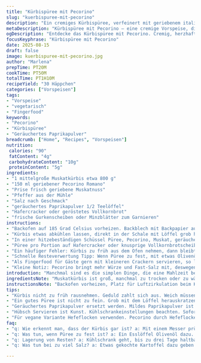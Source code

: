 ```yaml
---
title: "Kürbispüree mit Pecorino"
slug: "kuerbispuree-mit-pecorino"
description: "Ein cremiges Kürbispüree, verfeinert mit geriebenem italienischem Pecorino statt klassischem Parmigiano, gewürzt mit Muskat und schwarzem Pfeffer. Die Muskatkürbis halbiert, entkernt und im Ofen bei mittlerer Temperatur gar gedünstet, bis die Konsistenz weich genug ist, um sie mit der Gabel mühelos zu zerteilen. Abgerundet mit einem Hauch geräuchertem Paprikapulver für einen überraschenden Geschmackskick. Serviert auf knusprigen Hafercrackern oder dicken Scheiben von geröstetem Vollkornbrot, trifft das Püree auf Frische durch Gurkenscheiben oder frische Minzblätter. Vegetarisch, laktosefrei und ohne Nüsse, ideal als klein portionierte Vorspeise bei gemütlichen Abenden oder als Fingerfood auf Partys."
metaDescription: "Kürbispüree mit Pecorino – eine cremige Vorspeise, die durch geräuchertes Paprikapulver einen besonderen Pfiff erhält. Ideal zum Teilen."
ogDescription: "Entdecke das Kürbispüree mit Pecorino. Cremig, herzhaft, ideal als Vorspeise oder Fingerfood für jede Gelegenheit."
focusKeyphrase: "Kürbispüree mit Pecorino"
date: 2025-08-15
draft: false
image: kuerbispuree-mit-pecorino.jpg
author: "Marlena"
prepTime: PT20M
cookTime: PT50M
totalTime: PT1H10M
recipeYield: "30 Häppchen"
categories: ["Vorspeisen"]
tags:
- "Vorspeise"
- "vegetarisch"
- "Fingerfood"
keywords:
- "Pecorino"
- "Kürbispüree"
- "Geräuchertes Paprikapulver"
breadcrumb: ["Home", "Recipes", "Vorspeisen"]
nutrition: 
 calories: "90"
 fatContent: "4g"
 carbohydrateContent: "10g"
 proteinContent: "5g"
ingredients:
- "1 mittelgroße Muskatkürbis etwa 800 g"
- "150 ml geriebener Pecorino Romano"
- "Prise frisch geriebene Muskatnuss"
- "Pfeffer aus der Mühle"
- "Salz nach Geschmack"
- "geräuchertes Paprikapulver 1/2 Teelöffel"
- "Hafercracker oder geröstetes Vollkornbrot"
- "frische Gurkenscheiben oder Minzblätter zum Garnieren"
instructions:
- "Backofen auf 185 Grad Celsius vorheizen. Backblech mit Backpapier auslegen. Kürbis halbieren, Kerne mit einem Löffel entfernen. Die Schnittflächen nach unten auf das Blech legen, nicht zu eng platzieren. Die Backzeit variiert, oft reicht 45 bis 50 Minuten. Test mit der Messerspitze: Kürbis soll weich sein, gibt nach, ohne matschig zu werden."
- "Kürbis etwas abkühlen lassen, direkt in der Schale mit Löffel grob herauskratzen. Ich achte darauf, rund 250 ml Kürbispüree abzumessen, der Rest kann für Suppen, Brotaufstriche eingefroren werden."
- "In einer hitzebeständigen Schüssel Püree, Pecorino, Muskat, geräuchertes Paprikapulver, Salz und Pfeffer vermischen. Kurz in der Mikrowelle (15-Sekunden-Intervalle) oder im Wasserbad erhitzen, bis der Käse leicht schmilzt. Zwischendurch gut umrühren, damit es nicht klumpt. Schmeckt besser, wenn es lauwarm ist, nicht heiß."
- "Püree pro Portion auf Hafercracker oder knusprige Vollkornbrotscheiben geben. Variation: Gurkenscheiben bringen frische Säure, Minzblätter feine Kräuternote. Alternativ schmeckt frisch geräuchertes Paprikapulver oder etwas Zedratenschale darübergestreut."
- "Ein häufiger Fehler: Kürbis zu früh aus dem Ofen nehmen, dann bleibt das Püree mehlig und trocken. Geduld lohnt sich, die Süße intensiviert sich mit richtigem Garen."
- "Schnelle Resteverwertung Tipp: Wenn Püree zu fest, mit etwas Olivenöl oder ungesüßter Mandelmilch glatt rühren. Lieber kurz erwärmen statt komplett durcherhitzen."
- "Als Fingerfood für Gäste gern mit kleineren Crackern servieren, so lassen sich die Bissen leichter handhaben."
- "Kleine Notiz: Pecorino bringt mehr Würze und Fast-Salz mit, deswegen vorsichtig dosieren, beim ersten Mal lieber weniger salzen. Für eine vegane Variante schmeckt Hefeflocken als Ersatz."
introduction: "Manchmal sind es die simplen Dinge, die eine Mahlzeit besonders machen. Ein halber Muskatkürbis, im Ofen langsam weich gedünstet, nimmt durch die Wärme eine feine Fruchtigkeit an, die ich nie komplett mit Zeitangabe steuern konnte. Augen und Finger sind hier wichtig: wenn das Fruchtfleisch weich, aber nicht völlig breiig ist, hat man die beste Konsistenz für ein Püree. Statt Parmigiano durfte hier Pecorino Romano einziehen – etwas kräftiger, salziger, gibt Biss und Tiefe. Geräuchertes Paprikapulver? Mein Geheimtipp, brachte erst den letzten Pfiff in meine früher recht langweiligen Kürbisaufstriche. Perfekt auf einem knusprigen Cracker, kombiniert mit der Frische von Gurken oder Minze wird daraus mehr als nur eine Beilage, sondern ein Erlebnis beim Essen. Ich habe ausprobiert, wie die Temperatur des Pürees den Geschmack verändert. Von heiß zu lauwarm, da schmelzen die Aromen besser zusammen. So ein einfaches Rezept macht aber immer Spaß zum Variieren und Anpassen auf Vorratsbasis."
ingredientsNote: "Muskatkürbis ist groß, manchmal zu trocken oder zu wässrig. Bei zu feuchtem Kürbis - länger im Ofen lassen, oder beim Püree Wasser abgießen. Pecorino Romano als Ersatz für Parmigiano, weil er intensiver schmeckt, falls milder gewünscht, einfach Pecorino Sardo oder junger Grana Padano nutzen. Geräuchertes Paprikapulver kann weggelassen werden oder durch mildes Paprikapulver ersetzt werden; das bringt Fokus auf die Süße. Für Glutenfreie Hafercracker oder dünne Reisscheiben nehmen, wenn es ohne Gluten sein soll. Frische Minze, Petersilie oder Thymian passen alle als Kräutergarnitur. Salz sparsam dosieren, da Käse schon salzig ist. Kürbis sollte fest und mittelgroß sein, schwarzfleckige Stellen wegschneiden. Restkürbis für Suppen, Pürees, oder Kürbisbrot verwenden oder einfrieren – so hat man immer was parat."
instructionsNote: "Backofen vorheizen, Platz für Luftzirkulation beim Kürbis schaffen – nicht aneinander drücken. Kürbis soll gleichmäßig garen, sonst trocken. Mit dem Messer prüfen: Weich, wenn Spitze leicht einsinkt und sich widerstandslos durchstechen lässt, aber keine breiige Pfütze zurückbleibt. Beim Herauskratzen mit Löffel nicht zu fein zerdrücken, grobes Püree gibt Textur. Beim Erhitzen aufpassen: Käse schmilzt schnell, zu langes Erhitzen macht es gummiartig oder trennt Fett. Kleine Portionen in die Mikrowelle, rühren und nochmals erwärmen; besser als lange Hitze. Abschmecken nach Geschmack, Pfeffer und Muskat können zusätzlich kleine Aromaknackse geben. So kombiniert, wird die Mischung angenehm cremig, nicht zu süß, nicht zu salzig. Beim Servieren sofort legen, Kürbispüree auf Cracker verteilt, sonst wird der Keks schnell schlaff. Mit Gurke, Minze oder etwas Sauerrahm vorsichtig garnieren, damit es frisch bleibt. Fingerspitzegefühl ist hier das A und O."
tips:
- "Kürbis nicht zu früh rausnehmen. Geduld zahlt sich aus. Weich müssen sie sein, kein Matsch. Genug Zeit bei 45 bis 50 Minuten."
- "Ein gutes Püree ist nicht zu fein. Grob mit dem Löffel herauskratzen. Textur bleibt besser. Zuviel Druck vermeidet man."
- "Geräuchertes Paprikapulver ersetzt werden. Mildes Paprikapulver ist eine Option. Süße bringt das noch besser hervor. Ideal für den frischen Geschmack."
- "Hübsch Servieren ist Kunst. Kühlschrankeinstellungen beachten. Sofort nach Zubereitung auf Cracker verteilen. Ansonsten werden die weich."
- "Für vegane Variante Hefeflocken verwenden. Pecorino durch Hefeflocken ersetzen. Schmeckt arm, aber gut - Geschmäcker sind verschieden."
faq:
- "q: Wie erkennt man, dass der Kürbis gar ist? a: Mit einem Messer prüfen, Spitze sollte leicht einsinken. Kein pfütziger Brei. Weich ja, aber nicht matschig."
- "q: Was tun, wenn Püree zu fest ist? a: Ein Esslöffel Olivenöl dazu. Auch Mandelmilch geht. Nicht zu trocken, lieber nachjustieren als neu starten."
- "q: Lagerung von Resten? a: Kühlschrank geht, bis zu drei Tage haltbar. Einfrieren ist super, Portionen schnell greifbar. Immer wieder verwenden."
- "q: Was tun bei zu viel Salz? a: Etwas gekochte Kartoffel dazu geben. Entzieht Salz. Alternativ mehr Pflanzendekor hinzufügen für Ausgleich. Frische bleibt."

---
```

